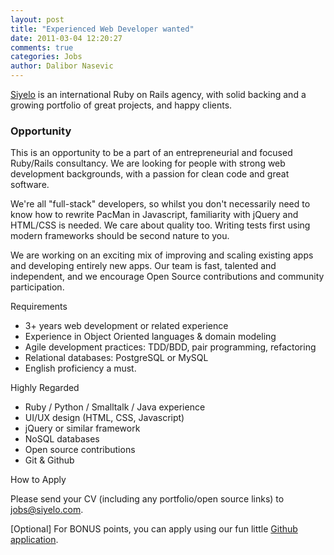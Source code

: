 ```yaml
---
layout: post
title: "Experienced Web Developer wanted"
date: 2011-03-04 12:20:27
comments: true
categories: Jobs
author: Dalibor Nasevic
---
```


[Siyelo](http://www.siyelo.com) is an international Ruby on Rails agency, with solid backing and a growing portfolio of great projects, and happy clients.

### Opportunity

This is an opportunity to be a part of an entrepreneurial and focused Ruby/Rails consultancy. We are looking for people with strong web development backgrounds, with a passion for clean code and great software.

We're all "full-stack" developers, so whilst you don't necessarily need to know how to rewrite PacMan in Javascript, familiarity with jQuery and HTML/CSS is needed. We care about quality too. Writing tests first using modern frameworks should be second nature to you.

We are working on an exciting mix of improving and scaling existing apps and developing entirely new apps. Our team is fast, talented and independent, and we encourage Open Source contributions and community participation.

Requirements

* 3+ years web development or related experience
* Experience in Object Oriented languages & domain modeling
* Agile development practices: TDD/BDD, pair programming, refactoring
* Relational databases: PostgreSQL or MySQL
* English proficiency a must.

Highly Regarded

* Ruby / Python / Smalltalk / Java experience
* UI/UX design (HTML, CSS, Javascript)
* jQuery or similar framework
* NoSQL databases
* Open source contributions
* Git & Github

How to Apply

Please send your CV (including any portfolio/open source links) to [jobs@siyelo.com](mailto:jobs@siyelo.com).

[Optional] For BONUS points, you can apply using our fun little [Github application](http://github.com/siyelo/job-application).
